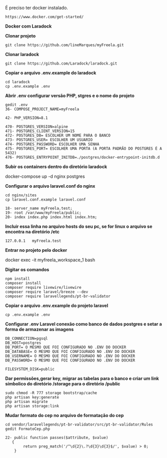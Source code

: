 É preciso ter docker instalado.

```
https://www.docker.com/get-started/
```


**Docker com Laradock**



**Clonar projeto**

```
git clone https://github.com/lineMarques/myFreela.git
```

**Clonar laradock**

```
git clone https://github.com/Laradock/laradock.git
```

**Copiar o arquivo .env.example do laradock**

```
cd laradock
cp .env.example .env
```

**Abrir .env configurar versão PHP, stgres e o nome do projeto**

```
gedit .env
36- COMPOSE_PROJECT_NAME=myFreela
```

```
42- PHP_VERSION=8.1
```

```
470- POSTGRES_VERSION=alpine
471- POSTGRES_CLIENT_VERSION=15
472- POSTGRES_DB= ESCOLHER UM NOME PARA O BANCO
473- POSTGRES_USER= ESCOLHER UM USUARIO
474- POSTGRES_PASSWORD= ESCOLHER UMA SENHA
475- POSTGRES_PORT= ESCOLHER UMA PORTA (A PORTA PADRÃO DO POSTGRES É A 5432)
476- POSTGRES_ENTRYPOINT_INITDB=./postgres/docker-entrypoint-initdb.d
```

**Subir os containers dentro do diretório laradock**

docker-compose up -d nginx postgres

**Configurar o arquivo laravel.conf do nginx**

```
cd nginx/sites
cp laravel.conf.example laravel.conf 

18- server_name myFreela.test;
19- root /var/www/myFreela/public;
20- index index.php index.html index.htm;
```

**Incluir essa linha no arquivo hosts do seu pc, se for linux o arquivo se encontra na diretório /etc**

```
127.0.0.1	myFreela.test
```

**Entrar no projeto pelo docker**

docker exec -it myfreela_workspace_1 bash


**Digitar os comandos**

```
npm install
composer install
composer require livewire/livewire
composer require laravel/breeze --dev
composer require laravellegends/pt-br-validator
```
**Copiar o arquivo .env.example do projeto laravel**

```
cp .env.example .env
```

**Configurar .env Laravel conexão como banco de dados postgres e setar a forma de armazenar as imagens**

```
DB_CONNECTION=pgsql
DB_HOST=postgres
DB_PORT= O MESMO QUE FOI CONFIGURADO NO .ENV DO DOCKER
DB_DATABASE= O MESMO QUE FOI CONFIGURADO NO .ENV DO DOCKER
DB_USERNAME= O MESMO QUE FOI CONFIGURADO NO .ENV DO DOCKER
DB_PASSWORD= O MESMO QUE FOI CONFIGURADO NO .ENV DO DOCKER

FILESYSTEM_DISK=public
```

**Dar permissões,gerar key, migrar as tabelas para o banco e criar um link símbolico do diretório /storage para o diretório /public**

```
sudo chmod -R 777 storage bootstrap/cache
php artisan key:generate
php artisan migrate
php artisan storage:link
```

**Mudar formato do cep no arquivo de formatação do cep**

```
cd vendor/laravellegends/pt-br-validator/src/pt-br-validator/Rules
gedit FormatoCep.php

22- public function passes($attribute, $value)
   {
        return preg_match('/^\d{2}\.?\d{3}\d{3}$/', $value) > 0;
    }
```

